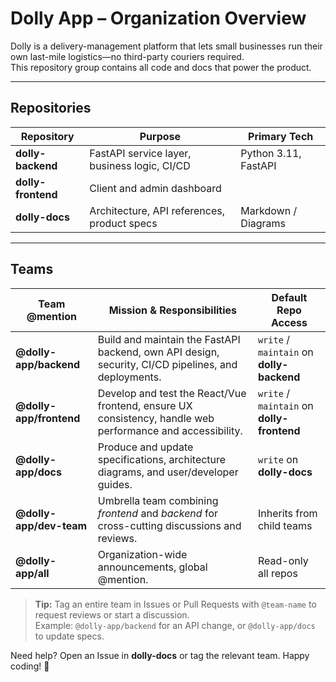 # Dolly App – Organization Overview

Dolly is a delivery-management platform that lets small businesses run their own last-mile logistics—no third-party couriers required.  
This repository group contains all code and docs that power the product.

---

## Repositories

| Repository            | Purpose                                 | Primary Tech |
| --------------------- | --------------------------------------- | ------------ |
| **dolly-backend**     | FastAPI service layer, business logic, CI/CD | Python 3.11, FastAPI |
| **dolly-frontend**    | Client and admin dashboard             | |
| **dolly-docs**        | Architecture, API references, product specs | Markdown / Diagrams |

---

## Teams

| Team @mention            | Mission & Responsibilities | Default Repo Access |
| ------------------------ | -------------------------- | ------------------- |
| **@dolly-app/backend**   | Build and maintain the FastAPI backend, own API design, security, CI/CD pipelines, and deployments. | `write` / `maintain` on **dolly-backend** |
| **@dolly-app/frontend**  | Develop and test the React/Vue frontend, ensure UX consistency, handle web performance and accessibility. | `write` / `maintain` on **dolly-frontend** |
| **@dolly-app/docs**      | Produce and update specifications, architecture diagrams, and user/developer guides. | `write` on **dolly-docs** |
| **@dolly-app/dev-team**  | Umbrella team combining *frontend* and *backend* for cross-cutting discussions and reviews. | Inherits from child teams |
| **@dolly-app/all**       | Organization-wide announcements, global @mention. | Read-only all repos |

> **Tip:** Tag an entire team in Issues or Pull Requests with `@team-name` to request reviews or start a discussion.  
> Example: `@dolly-app/backend` for an API change, or `@dolly-app/docs` to update specs.


Need help? Open an Issue in **dolly-docs** or tag the relevant team. Happy coding! 🚀

